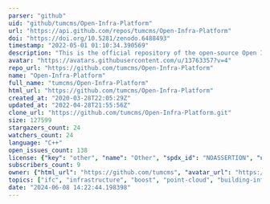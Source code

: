```yaml
---
parser: "github"
uid: "github/tumcms/Open-Infra-Platform"
url: "https://api.github.com/repos/tumcms/Open-Infra-Platform"
doi: "https://doi.org/10.5281/zenodo.6488493"
timestamp: "2022-05-01 01:10:34.390569"
description: "This is the official repository of the open-source Open Infra Platform software (as of April 2020)."
avatar: "https://avatars.githubusercontent.com/u/13763357?v=4"
repo_url: "https://github.com/tumcms/Open-Infra-Platform"
name: "Open-Infra-Platform"
full_name: "tumcms/Open-Infra-Platform"
html_url: "https://github.com/tumcms/Open-Infra-Platform"
created_at: "2020-03-28T22:05:29Z"
updated_at: "2022-04-28T21:55:56Z"
clone_url: "https://github.com/tumcms/Open-Infra-Platform.git"
size: 127599
stargazers_count: 24
watchers_count: 24
language: "C++"
open_issues_count: 138
license: {"key": "other", "name": "Other", "spdx_id": "NOASSERTION", "url": null, "node_id": "MDc6TGljZW5zZTA="}
subscribers_count: 9
owner: {"html_url": "https://github.com/tumcms", "avatar_url": "https://avatars.githubusercontent.com/u/13763357?v=4", "login": "tumcms", "type": "Organization"}
topics: ["ifc", "infrastructure", "boost", "point-cloud", "building-information-modelling", "okstra"]
date: "2024-06-08 14:22:44.198398"
---
```

